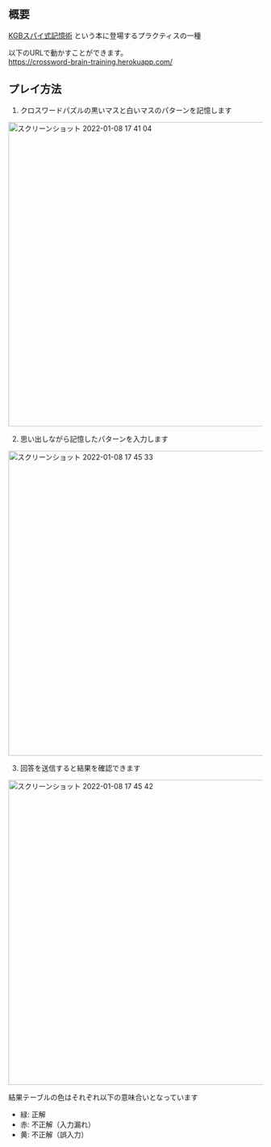 ## 概要

[KGBスパイ式記憶術](https://www.amazon.co.jp/KGB%E3%82%B9%E3%83%91%E3%82%A4%E5%BC%8F%E8%A8%98%E6%86%B6%E8%A1%93-%E3%82%AB%E3%83%9F%E3%83%BC%E3%83%AB%E3%83%BB%E3%82%B0%E3%83%BC%E3%83%AA%E3%83%BC%E3%82%A4%E3%82%A7%E3%83%B4-%E3%83%87%E3%83%8B%E3%82%B9%E3%83%BB%E3%83%96%E3%83%BC%E3%82%AD%E3%83%B3/dp/4864701148/ref=sr_1_1?keywords=kgb%E3%82%B9%E3%83%91%E3%82%A4%E5%BC%8F%E8%A8%98%E6%86%B6%E8%A1%93&qid=1641631104&sprefix=KGB%2Caps%2C191&sr=8-1) という本に登場するプラクティスの一種

以下のURLで動かすことができます。  
https://crossword-brain-training.herokuapp.com/

## プレイ方法

1. クロスワードパズルの黒いマスと白いマスのパターンを記憶します
<img width="603" alt="スクリーンショット 2022-01-08 17 41 04" src="https://user-images.githubusercontent.com/56298669/148638012-7f5f2254-d474-478a-8ac9-0aba24a65ed3.png">

2. 思い出しながら記憶したパターンを入力します
<img width="604" alt="スクリーンショット 2022-01-08 17 45 33" src="https://user-images.githubusercontent.com/56298669/148638077-3925ab13-c4b1-4d6d-9ecf-e09655deca1b.png">

3. 回答を送信すると結果を確認できます
<img width="604" alt="スクリーンショット 2022-01-08 17 45 42" src="https://user-images.githubusercontent.com/56298669/148638078-f431b0de-a635-4b03-a84f-4bfca3fe2d1f.png">

結果テーブルの色はそれぞれ以下の意味合いとなっています
- 緑: 正解
- 赤: 不正解（入力漏れ）
- 黄: 不正解（誤入力）
